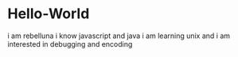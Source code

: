 # Hello-World
i am rebelluna i know javascript and java
i am learning unix and i am interested in debugging and encoding
